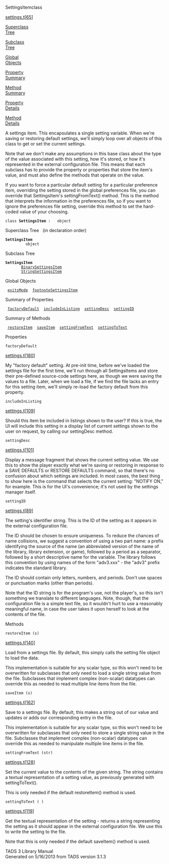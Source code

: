 <span class="title">SettingsItem</span><span class="type">class</span>

[settings.t](../file/settings.t.html)\[[65](../source/settings.t.html#65)\]

[Superclass  
Tree](#_SuperClassTree_)

[Subclass  
Tree](#_SubClassTree_)

[Global  
Objects](#_ObjectSummary_)

[Property  
Summary](#_PropSummary_)

[Method  
Summary](#_MethodSummary_)

[Property  
Details](#_Properties_)

[Method  
Details](#_Methods_)

<div class="fdesc">

A settings item. This encapsulates a single setting variable. When we're
saving or restoring default settings, we'll simply loop over all objects
of this class to get or set the current settings.

Note that we don't make any assumptions in this base class about the
type of the value associated with this setting, how it's stored, or how
it's represented in the external configuration file. This means that
each subclass has to provide the property or properties that store the
item's value, and must also define the methods that operate on the
value.

If you want to force a particular default setting for a particular
preference item, overriding the setting stored in the global preferences
file, you can override that SettingsItem's settingFromText() method.
This is the method that interprets the information in the preferences
file, so if you want to ignore the preferences file setting, override
this method to set the hard-coded value of your choosing.

`class `**`SettingsItem`**` :   object`

</div>

<span id="_SuperClassTree_"></span>

<div class="mjhd">

<span class="hdln">Superclass Tree</span>   (in declaration order)

</div>

**`SettingsItem`**  
`         object`  
<span id="_SubClassTree_"></span>

<div class="mjhd">

<span class="hdln">Subclass Tree</span>  

</div>

**`SettingsItem`**  
`         `[`BinarySettingsItem`](../object/BinarySettingsItem.html)  
`         `[`StringSettingsItem`](../object/StringSettingsItem.html)  
<span id="_ObjectSummary_"></span>

<div class="mjhd">

<span class="hdln">Global Objects</span>  

</div>

` `[`exitsMode`](../object/exitsMode.html)`  `[`footnoteSettingsItem`](../object/footnoteSettingsItem.html)`  `
<span id="_PropSummary_"></span>

<div class="mjhd">

<span class="hdln">Summary of Properties</span>  

</div>

` `[`factoryDefault`](#factoryDefault)`  `[`includeInListing`](#includeInListing)`  `[`settingDesc`](#settingDesc)`  `[`settingID`](#settingID)`  `

<span id="_MethodSummary_"></span>

<div class="mjhd">

<span class="hdln">Summary of Methods</span>  

</div>

` `[`restoreItem`](#restoreItem)`  `[`saveItem`](#saveItem)`  `[`settingFromText`](#settingFromText)`  `[`settingToText`](#settingToText)`  `

<span id="_Properties_"></span>

<div class="mjhd">

<span class="hdln">Properties</span>  

</div>

<span id="factoryDefault"></span>

`factoryDefault`

[settings.t](../file/settings.t.html)\[[180](../source/settings.t.html#180)\]

<div class="desc">

My "factory default" setting. At pre-init time, before we've loaded the
settings file for the first time, we'll run through all SettingsItems
and store their pre-defined source-code settings here, as though we were
saving the values to a file. Later, when we load a file, if we find the
file lacks an entry for this setting item, we'll simply re-load the
factory default from this property.

</div>

<span id="includeInListing"></span>

`includeInListing`

[settings.t](../file/settings.t.html)\[[109](../source/settings.t.html#109)\]

<div class="desc">

Should this item be included in listings shown to the user? If this is
true, the UI will include this setting in a display list of current
settings shown to the user on request, by calling our settingDesc
method.

</div>

<span id="settingDesc"></span>

`settingDesc`

[settings.t](../file/settings.t.html)\[[101](../source/settings.t.html#101)\]

<div class="desc">

Display a message fragment that shows the current setting value. We use
this to show the player exactly what we're saving or restoring in
response to a SAVE DEFAULTS or RESTORE DEFAULTS command, so that there's
no confusion about which settings are included. In most cases, the best
thing to show here is the command that selects the current setting:
"NOTIFY ON," for example. This is for the UI's convenience; it's not
used by the settings manager itself.

</div>

<span id="settingID"></span>

`settingID`

[settings.t](../file/settings.t.html)\[[89](../source/settings.t.html#89)\]

<div class="desc">

The setting's identifier string. This is the ID of the setting as it
appears in the external configuration file.

The ID should be chosen to ensure uniqueness. To reduce the chances of
name collisions, we suggest a convention of using a two part name: a
prefix identifying the source of the name (an abbreviated version of the
name of the library, library extension, or game), followed by a period
as a separator, followed by a short descriptive name for the variable.
The library follows this convention by using names of the form
"adv3.xxx" - the "adv3" prefix indicates the standard library.

The ID should contain only letters, numbers, and periods. Don't use
spaces or punctuation marks (other than periods).

Note that the ID string is for the program's use, not the player's, so
this isn't something we translate to different languages. Note, though,
that the configuration file is a simple text file, so it wouldn't hurt
to use a reasonably meaningful name, in case the user takes it upon
herself to look at the contents of the file.

</div>

<span id="_Methods_"></span>

<div class="mjhd">

<span class="hdln">Methods</span>  

</div>

<span id="restoreItem"></span>

`restoreItem (s)`

[settings.t](../file/settings.t.html)\[[140](../source/settings.t.html#140)\]

<div class="desc">

Load from a settings file. By default, this simply calls the setting
file object to load the data.

This implementation is suitable for any scalar type, so this won't need
to be overwritten for subclasses that only need to load a single string
value from the file. Subclasses that implement complex (non-scalar)
datatypes can override this as needed to read multiple line items from
the file.

</div>

<span id="saveItem"></span>

`saveItem (s)`

[settings.t](../file/settings.t.html)\[[162](../source/settings.t.html#162)\]

<div class="desc">

Save to a settings file. By default, this makes a string out of our
value and updates or adds our corresponding entry in the file.

This implementation is suitable for any scalar type, so this won't need
to be overwritten for subclasses that only need to store a single string
value in the file. Subclasses that implement complex (non-scalar)
datatypes can override this as needed to manipulate multiple line items
in the file.

</div>

<span id="settingFromText"></span>

`settingFromText (str)`

[settings.t](../file/settings.t.html)\[[128](../source/settings.t.html#128)\]

<div class="desc">

Set the current value to the contents of the given string. The string
contains a textual representation of a setting value, as previously
generated with settingToText().

This is only needed if the default restoreItem() method is used.

</div>

<span id="settingToText"></span>

`settingToText ( )`

[settings.t](../file/settings.t.html)\[[119](../source/settings.t.html#119)\]

<div class="desc">

Get the textual representation of the setting - returns a string
representing the setting as it should appear in the external
configuration file. We use this to write the setting to the file.

Note that this is only needed if the default saveItem() method is used.

</div>

<div class="ftr">

TADS 3 Library Manual  
Generated on 5/16/2013 from TADS version 3.1.3

</div>
